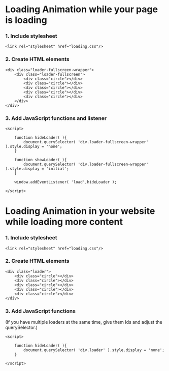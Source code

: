 # Loading Animation while your page is loading

### 1. Include stylesheet
```
<link rel="stylesheet" href="loading.css"/>
```

### 2. Create HTML elements
```
<div class="loader-fullscreen-wrapper">
    <div class="loader-fullscreen">
        <div class="circle"></div>
        <div class="circle"></div>
        <div class="circle"></div>
        <div class="circle"></div>
        <div class="circle"></div>
    </div>
</div>
```

### 3. Add JavaScript functions and listener
```
<script>

    function hideLoader( ){
        document.querySelector( 'div.loader-fullscreen-wrapper' ).style.display = 'none';
    }
    
    function showLoader( ){
        document.querySelector( 'div.loader-fullscreen-wrapper' ).style.display = 'initial';
    }
    
    window.addEventListener( 'load',hideLoader );
    
</script>
```

# Loading Animation in your website while loading more content
### 1. Include stylesheet
```
<link rel="stylesheet" href="loading.css"/>
```

### 2. Create HTML elements
```
<div class="loader">
    <div class="circle"></div>
    <div class="circle"></div>
    <div class="circle"></div>
    <div class="circle"></div>
    <div class="circle"></div>
</div>
```

### 3. Add JavaScript functions
(If you have multiple loaders at the same time, give them Ids and adjust the querySelector.)
```
<script>

    function hideLoader( ){
        document.querySelector( 'div.loader' ).style.display = 'none';
    }
    
</script>
```
